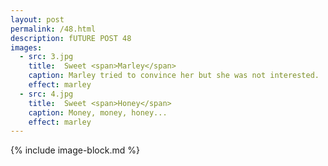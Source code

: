 ```yaml
---
layout: post
permalink: /48.html
description: fUTURE POST 48
images:
  - src: 3.jpg
    title:  Sweet <span>Marley</span>
    caption: Marley tried to convince her but she was not interested. 
    effect: marley
  - src: 4.jpg
    title:  Sweet <span>Honey</span>
    caption: Money, money, honey... 
    effect: marley 
---
```


{% include image-block.md %}


